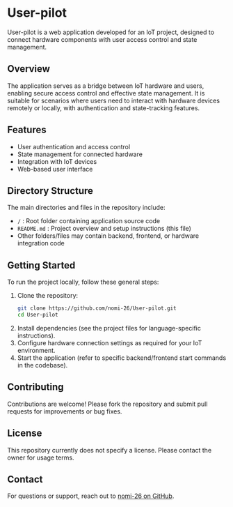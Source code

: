 # User-pilot

User-pilot is a web application developed for an IoT project, designed to connect hardware components with user access control and state management.

## Overview

The application serves as a bridge between IoT hardware and users, enabling secure access control and effective state management. It is suitable for scenarios where users need to interact with hardware devices remotely or locally, with authentication and state-tracking features.

## Features

- User authentication and access control
- State management for connected hardware
- Integration with IoT devices
- Web-based user interface

## Directory Structure

The main directories and files in the repository include:

- `/` : Root folder containing application source code
- `README.md` : Project overview and setup instructions (this file)
- Other folders/files may contain backend, frontend, or hardware integration code

## Getting Started

To run the project locally, follow these general steps:

1. Clone the repository:
   ```bash
   git clone https://github.com/nomi-26/User-pilot.git
   cd User-pilot
   ```
2. Install dependencies (see the project files for language-specific instructions).
3. Configure hardware connection settings as required for your IoT environment.
4. Start the application (refer to specific backend/frontend start commands in the codebase).

## Contributing

Contributions are welcome! Please fork the repository and submit pull requests for improvements or bug fixes.

## License

This repository currently does not specify a license. Please contact the owner for usage terms.

## Contact

For questions or support, reach out to [nomi-26 on GitHub](https://github.com/nomi-26).
